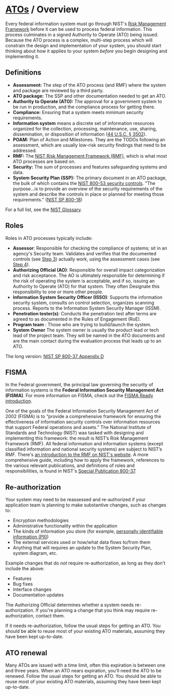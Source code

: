 # [ATOs](README.md) / Overview

Every federal information system must go through NIST's [Risk Management Framework](../steps/) before it can be used to process federal information. This process culminates in a signed Authority to Operate (ATO) being issued. Because the ATO process is a complex, multi-step process which will constrain the design and implementation of your system, you should start thinking about how it applies to your system _before_ you begin designing and implementing it.

## Definitions

- **Assessment:** The step of the ATO process (and RMF) where the system and package are reviewed by a third party.
- **ATO package:** The SSP and other documentation needed to get an ATO.
- **Authority to Operate (ATO):** The approval for a government system to be run in production, and the compliance process for getting there.
- **Compliance:** Ensuring that a system meets minimum security requirements.
- **Information system** means a discrete set of information resources organized for the collection, processing, maintenance, use, sharing, dissemination, or disposition of information ([44 U.S.C. § 3502](https://www.law.cornell.edu/uscode/text/44/3502#8)).
- **POAM:** Plan of Action and Milestones. They are the TODOs following an assessment, which are usually low-risk security findings that need to be addressed.
- **RMF:** The [NIST Risk Management Framework (RMF)](<https://csrc.nist.gov/projects/risk-management/risk-management-framework-(RMF)-Overview>), which is what most ATO processes are based on.
- **Security:** The sum of processes and features safeguarding systems and data.
- **System Security Plan (SSP):** The primary document in an ATO package, the bulk of which contains the [NIST 800-53 security controls](https://nvd.nist.gov/800-53/Rev4). "The purpose...is to provide an overview of the security requirements of the system and describe the controls in place or planned for meeting those requirements." ([NIST SP 800-18](https://nvlpubs.nist.gov/nistpubs/Legacy/SP/nistspecialpublication800-18r1.pdf#page=7))

For a full list, see the [NIST Glossary](https://csrc.nist.gov/Glossary).

## Roles

Roles in ATO processes typically include:

- **Assessor**: Responsible for checking the compliance of systems; sit in an agency's Security team. Validates and verifies that the documented controls (see [Step 3](../steps/#step-3-implement-security-controls)) actually work, using the assessment cases (see [Step 4](../steps/#step-4-assess-security-controls)).
- **Authorizing Official (AO)**: Responsible for overall impact categorization and risk acceptance. The AO is ultimately responsible for determining if the risk of operating the system is acceptable, and if so, issuing an Authority to Operate (ATO) for that system. They often Designate this responsibility to one or more other people.
- **Information System Security Officer (ISSO)**: Supports the information security system, consults on control selection, organizes scanning process. Reports to the Information System Security Manager (ISSM).
- **Penetration tester(s)**: Conducts the penetration test after terms are agreed to as documented in the Rules of Engagement (RoE).
- **Program team** : Those who are trying to build/launch the system.
- **System Owner** The system owner is usually the product lead or tech lead of the project team. They will be named in the ATO documents and are the main contact during the evaluation process that leads up to an ATO.

The long version: [NIST SP 800-37 Appendix D](https://nvlpubs.nist.gov/nistpubs/SpecialPublications/NIST.SP.800-37r2.pdf#page=133)

## FISMA

In the Federal government, the principal law governing the security of information systems is the **Federal Information Security Management Act (FISMA)**. For more information on FISMA, check out the [FISMA Ready introduction](https://github.com/fisma-ready/introduction).

One of the goals of the Federal Information Security Management Act of 2002 (FISMA) is to “provide a comprehensive framework for ensuring the effectiveness of information security controls over information resources that support Federal operations and assets.” The National Institute of Standards and Technology (NIST) was tasked with designing and implementing this framework: the result is NIST’s Risk Management Framework (RMF). All federal information and information systems (except classified information and national security systems) are subject to NIST’s RMF. There's [an introduction to the RMF on NIST's website](http://csrc.nist.gov/groups/SMA/fisma/framework.html). A more comprehensive guide, including how to apply the framework, references to the various relevant publications, and definitions of roles and responsibilities, is found in NIST's [Special Publication 800-37](http://nvlpubs.nist.gov/nistpubs/SpecialPublications/NIST.SP.800-37r1.pdf).

## Re-authorization

Your system may need to be reassessed and re-authorized if your application team is planning to make substantive changes, such as changes to:

- Encryption methodologies
- Administrative functionality within the application
- The kinds of information you store (for example, [personally identifiable information (PII)](../categorization/#pii))
- The external services used or how/what data flows to/from them
- Anything that will requires an update to the System Security Plan, system diagram, etc.

Example changes that do _not_ require re-authorization, as long as they don't include the above:

- Features
- Bug fixes
- Interface changes
- Documentation updates

The Authorizing Official determines whether a system needs re-authorization. If you're planning a change that you think may require re-authorization, contact them.

If it needs re-authorization, follow the usual steps for getting an ATO. You should be able to reuse most of your existing ATO materials, assuming they have been kept up-to-date.

## ATO renewal

Many ATOs are issued with a time limit, often this expiration is between one and three years. When an ATO nears expiration, you'll need the ATO to be renewed. Follow the usual steps for getting an ATO. You should be able to reuse most of your existing ATO materials, assuming they have been kept up-to-date.
